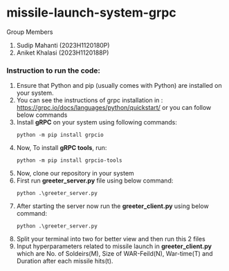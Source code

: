 # missile-launch-system-grpc
Group Members
1. Sudip Mahanti (2023H1120180P)
2. Aniket Khalasi (2023H1120188P)

### Instruction to run the code:

1. Ensure that Python and pip (usually comes with Python) are installed on your system.
2. You can see the instructions of grpc installation in : https://grpc.io/docs/languages/python/quickstart/ or you can follow below commands
3. Install **gRPC** on your system using following commands:
   ```
   python -m pip install grpcio  
4. Now, To install **gRPC tools**, run:
   ```
   python -m pip install grpcio-tools
5. Now, clone our repository in your system
6. First run **greeter_server.py** file using below command:
   ```
   python .\greeter_server.py
7. After starting the server now run the **greeter_client.py** using below command:
   ```
   python .\greeter_server.py
8. Split your terminal into two for better view and then run this 2 files  
9. Input hyperparameters related to missile launch in **greeter_client.py** which are No. of Soldeirs(M), Size of WAR-Feild(N), War-time(T) and Duration after each missile hits(t).
    

